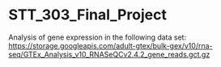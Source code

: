 # STT_303_Final_Project
Analysis of gene expression in the following data set:
https://storage.googleapis.com/adult-gtex/bulk-gex/v10/rna-seq/GTEx_Analysis_v10_RNASeQCv2.4.2_gene_reads.gct.gz

